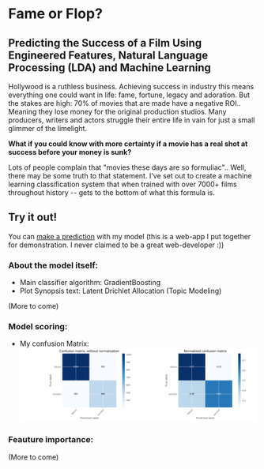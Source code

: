 # Fame or Flop? 
## Predicting the Success of a Film Using Engineered Features, Natural Language Processing (LDA) and Machine Learning

Hollywood is a ruthless business. Achieving success in industry this means everything one could want in life: fame, fortune, legacy and adoration. But the stakes are high: 
70% of movies that are made have a negative ROI.. Meaning they lose money for the original production studios. Many producers, writers and actors struggle their entire life in vain for just a small glimmer of the limelight.

**What if you could know with more certainty if a movie has a real shot at success before your money is sunk?**

Lots of people complain that "movies these days are so formuliac".. Well, there may be some truth to that statement. I've set out to create a machine learning classification system that when trained with over 7000+ films throughout history -- gets to the bottom of what this formula is.

## Try it out! 
You can [make a prediction](http://0.0.0.0:8081/) with my model 
(this is a web-app I put together for demonstration. I never claimed to be a great web-developer :))

### About the model itself:
 - Main classifier algorithm: GradientBoosting
 - Plot Synopsis text: Latent Drichlet Allocation (Topic Modeling)

(More to come)

### Model scoring:

 - My confusion Matrix:
![image](images/cm.png)

### Feauture importance:

(More to come)
